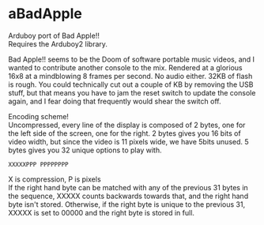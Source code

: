 # aBadApple
Arduboy port of Bad Apple!! <br/>
Requires the Arduboy2 library.

Bad Apple!! seems to be the Doom of software portable music videos, and I wanted to contribute another console to the mix.
Rendered at a glorious 16x8 at a mindblowing 8 frames per second. No audio either. 32KB of flash is rough.
You could technically cut out a couple of KB by removing the USB stuff, but that means you have to jam the reset switch to update the console again, and I fear doing that frequently would shear the switch off.

Encoding scheme!<br/>
Uncompressed, every line of the display is composed of 2 bytes, one for the left side of the screen, one for the right. 2 bytes gives you 16 bits of video width, but since the video is 11 pixels wide, we have 5bits unused. 5 bytes gives you 32 unique options to play with.
```
XXXXXPPP PPPPPPPP
```
X is compression, P is pixels<br/>
If the right hand byte can be matched with any of the previous 31 bytes in the sequence, XXXXX counts backwards towards that, and the right hand byte isn't stored. 
Otherwise, if the right byte is unique to the previous 31, XXXXX is set to 00000 and the right byte is stored in full.
<p/>
